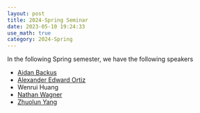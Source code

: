 ```yaml
---
layout: post
title: 2024-Spring Seminar
date: 2023-05-10 19:24:33
use_math: true
category: 2024-Spring
---
```

 
In the following Spring semester, we have the following speakers

- [Aidan Backus](https://abackus.crd.co)
- [Alexander Edward Ortiz](https://math.mit.edu/~aeortiz/) 
- Wenrui Huang
- [Nathan Wagner](https://sites.google.com/view/nathanawagner/home)
- [Zhuolun Yang](https://sites.google.com/view/zhuolunyang)
